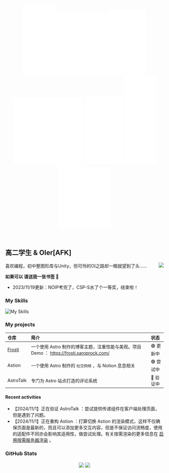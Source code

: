 <p align="center"> 
  <img src="./images/1.svg" alt="EveSunMaple">
  <img src="./images/2.svg" alt="EveSunMaple">
  <img src="./images/3.svg" alt="EveSunMaple">
  <img src="./images/4.svg" alt="EveSunMaple">
  <img src="./images/5.svg" alt="EveSunMaple">
  <img src="./images/6.svg" alt="EveSunMaple">
  <img src="./images/7.svg" alt="EveSunMaple">
  <img src="./images/8.svg" alt="EveSunMaple">
</p>

<br />

## 高二学生 & OIer[AFK]

<img align="right" src="https://count.getloli.com/get/@:EveSunMaple?theme=rule34">

喜欢编程，初中整图形库与Unity，但可怜的OI之路却一眼就望到了头……

**如果可以 请送我一张书签 🔖**

* 2023/11/19更新：NOIP考完了，CSP-S水了个一等奖，结束啦！

### My Skills

![My Skills](https://skillicons.dev/icons?i=cpp,astro,md,js,ts)

### My projects

| 仓库 | 简介 | 状态 |
| :--- | :--- | :--- |
| [Frosti](https://github.com/EveSunMaple/Frosti) | 一个使用 Astro 制作的博客主题，注重性能与美观。项目 Demo ： https://frosti.saroprock.com/ | 🟢 更新中 |
| Astion | 一个使用 Astro 制作的 `社交网络` ，与 Notion 息息相关 |  🟣 尝试中 |
| AstroTalk | 专门为 Astro 站点打造的评论系统 |  🔵 验证中 |

#### Recent activities

- 【2024/11/1】正在验证 AstroTalk ：尝试提供传递组件在客户端处理页面，但是遇到了问题。
- 【2024/11/1】正在重构 Astion ：打算切换 Astion 的渲染模式，这样不仅确保页面是最新的，而且可以添加更多交互内容，但是不保证访问流畅度，使用的适配件不同亦会影响其适用性，做尝试处理。有关按需渲染的更多信息在 [启用按需服务器渲染](https://docs.astro.build/zh-cn/guides/server-side-rendering/#%E5%90%AF%E7%94%A8%E6%8C%89%E9%9C%80%E6%9C%8D%E5%8A%A1%E5%99%A8%E6%B8%B2%E6%9F%93) 。

### GitHub Stats

<p align="center">
  <img align="center" width="430" src="https://github-readme-stats.vercel.app/api?username=EveSunMaple&theme=github_dark&show_icons=true&show=reviews&hide_title=true&hide=contribs&hide_border=true" />
  <img align="center" width="400" src="https://streak-stats.demolab.com?user=EveSunMaple&theme=github-dark-blue&date_format=%5BY.%5Dn.j&hide_border=true" />
</p>

